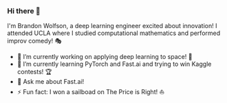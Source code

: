 ### Hi there 👋

I'm Brandon Wolfson, a deep learning engineer excited about innovation! I attended UCLA where I studied computational mathematics and performed improv comedy! 🎭

- 🔭 I’m currently working on applying deep learning to space! 🌠
- 🌱 I’m currently learning PyTorch and Fast.ai and trying to win Kaggle contests! 🏆
- 💬 Ask me about Fast.ai!
- ⚡ Fun fact: I won a sailboad on The Price is Right! ⛵
